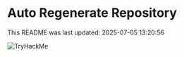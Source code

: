 # Auto Regenerate Repository

This README was last updated: 2025-07-05 13:20:56

 ![TryHackMe](https://tryhackme.com/badge/533634)
